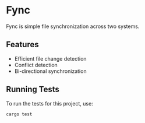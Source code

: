 # Fync

Fync is simple file synchronization across two systems.

## Features

- Efficient file change detection
- Conflict detection
- Bi-directional synchronization

## Running Tests

To run the tests for this project, use:

```
cargo test
```
